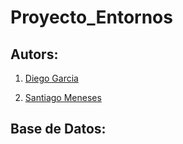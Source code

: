 # Proyecto_Entornos
 ## Autors:

 1. [Diego Garcia](https://github.com/DAlejandroGB)

 2. [Santiago Meneses](https://github.com/Saiduts)

## Base de Datos:
